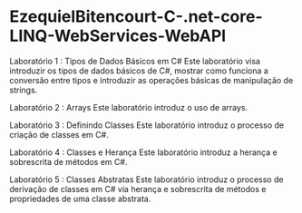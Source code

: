 # EzequielBitencourt-C-.net-core-LINQ-WebServices-WebAPI

Laboratório 1 :  Tipos de Dados Básicos em C#
Este laboratório visa introduzir os tipos de dados básicos de C#, mostrar como funciona a
conversão entre tipos e introduzir as operações básicas de manipulação de strings.

Laboratório 2 : Arrays
Este laboratório introduz o uso de arrays.

Laboratório 3 : Definindo Classes
Este laboratório introduz o processo de criação de classes em C#.

Laboratório 4 : Classes e Herança
Este laboratório introduz a herança e sobrescrita de métodos em C#.

Laboratório 5 : Classes Abstratas
Este laboratório introduz o processo de derivação de classes em C# via herança e sobrescrita de
métodos e propriedades de uma classe abstrata.